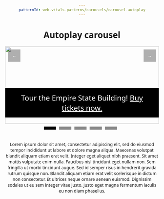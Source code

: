 ```yaml
---
patternId: web-vitals-patterns/carousels/carousel-autoplay
---
```


<!DOCTYPE html>
<html lang="en">
<head>
    <meta charset="utf-8">
    <meta name="viewport" content="width=device-width, initial-scale=1">
    <title>Autoplay Carousel Demo</title>
    <style>
        body {
            padding: 1em;
            font-family: system-ui;
            text-align: center;
        }
        #carousel {
            max-width: 1200px;
            display: flex;
            flex-direction: column;
            margin: 0 auto;
            position: relative;
        }  
        .slide-indicators {
            display: flex;
            justify-content: center;
        }
        .slide-indicator {
            height: 44px;
            width: 50px;
            display: flex;
            justify-items: center;
            cursor: pointer;
        }
        .slide-indicator:after {
            content: "";
            background-color: #878787;
            height: 10px;
            margin-top: 10px;
            width: 40px;
        }
        .slide-indicator.active:after,
        .slide-indicator:hover:after {
            background-color: #000000;
        }
        .slide-banner {
            background-color: #000000;
            color: #ffffff;
            position: absolute;
            left: 0;
            bottom: 20px;
            padding: 15px;
            font-size: 2.5vw;
        }
        .slide-banner a {
            color: #ffffff;
        }
        #slide-container {
            scroll-snap-type: x mandatory;
            overflow-x: scroll;
            overflow-y: hidden;
            display: flex;
            align-items: center;
            height: 100%;
            gap: 10px;
            -webkit-overflow-scrolling: touch;
            scroll-behavior: smooth;
        }
        .slide {
            scroll-snap-align: center;
            position: relative;
            min-width: 100%;
            aspect-ratio: 2 / 1;
        }
        .slide img {
            height: 100%;
            width: auto;
        }
        .arrow {
            color: #ffffff;
            height: 20px;
            width: 20px;
            background-color: #000000;
            position: absolute;
            padding: 10px;
            opacity: .3;
            cursor: pointer;
        }
        .arrow.back {
            left: 10px;
            top: 10px;
        }
        .arrow.forward {
            right: 10px;
            top: 10px;
        }
        .arrow:hover {
            opacity: 1;
        }
    </style>
</head>
<body>
    <h1>Autoplay carousel</h1>
    <div id="carousel">
        <div id="slide-container">
            <div class="slide" data-slideIndex="0">
                <div class="slide-banner">Tour the Empire State Building! <a href="">Buy tickets now.</a></div>
                <img width="1200" height="600" src="https://web-dev.imgix.net/image/j2RDdG43oidUy6AL6LovThjeX9c2/d5JiF2JjxniJRH6xviYA.jpg">
            </div>
            <div class="slide" data-slideIndex="1">
                <div class="slide-banner">Ride the Shinkansen! <a href="">Buy tickets now.</a></div>
                <img width="1200" height="600" src="https://web-dev.imgix.net/image/j2RDdG43oidUy6AL6LovThjeX9c2/atRogpxlJTXAvhWe654i.jpg">
            </div>
            <div class="slide" data-slideIndex="2">
                <div class="slide-banner">Discover relaxation! <a href="">Buy tickets now.</a></div>
                <img width="1200" height="600" src="https://web-dev.imgix.net/image/j2RDdG43oidUy6AL6LovThjeX9c2/q8svpF1B6dG5wNuiTgyV.jpg">
            </div>
            <div class="slide" data-slideIndex="3">
                <div class="slide-banner">See penguins! <a href="">Buy tickets now.</a></div>
                <img width="1200" height="600" src="https://web-dev.imgix.net/image/j2RDdG43oidUy6AL6LovThjeX9c2/oweFaoCZ4g8bieZdvG5L.jpg">
            </div>
            <div class="slide" data-slideIndex="4">
                <div class="slide-banner">Take a ride on the wheel! <a href="">Buy tickets now.</a></div>
                <img width="1200" height="600" src="https://web-dev.imgix.net/image/j2RDdG43oidUy6AL6LovThjeX9c2/G0aWgHwWJTPZus9YEMyH.jpg">
            </div>
        </div>
        <div id="back-button" class="arrow back">←</div>
        <div id="forward-button" class="arrow forward">→</div>
        <div class="slide-indicators">
            <div class="slide-indicator active"></div>
            <div class="slide-indicator"></div>
            <div class="slide-indicator"></div>
            <div class="slide-indicator"></div>
            <div class="slide-indicator"></div>
        </div>
    </div>
    <p>
        Lorem ipsum dolor sit amet, consectetur adipiscing elit, sed do eiusmod tempor 
        incididunt ut labore et dolore magna aliqua. Maecenas volutpat blandit aliquam etiam 
        erat velit. Integer eget aliquet nibh praesent. Sit amet mattis vulputate enim nulla. 
        Faucibus nisl tincidunt eget nullam non. Sem fringilla ut morbi tincidunt augue. 
        Sed id semper risus in hendrerit gravida rutrum quisque non. Blandit aliquam etiam 
        erat velit scelerisque in dictum non consectetur. Et ultrices neque ornare aenean 
        euismod. Dignissim sodales ut eu sem integer vitae justo. Justo eget magna fermentum 
        iaculis eu non diam phasellus.
    </p>
    <script>
        function autoplayCarousel(){
            const carouselEl = document.getElementById("carousel");
            const slideContainerEl = carouselEl.querySelector("#slide-container");
            const slideEl = carouselEl.querySelector(".slide");
            let slideWidth = slideEl.offsetWidth;
            // Add click handlers
            document.querySelector("#back-button")
                .addEventListener("click", () => navigate("backward"));
            document.querySelector("#forward-button")
                .addEventListener("click", () => navigate("forward"));
            document.querySelectorAll(".slide-indicator")
                .forEach((dot, index) => {
                    dot.addEventListener("click", () => navigate(index));
                    dot.addEventListener("mouseenter", () => clearInterval(autoplay));
                });
            // Add keyboard handlers
            document.addEventListener('keydown', (e) => {
                if (e.code === 'ArrowLeft') {
                    clearInterval(autoplay);
                    navigate("backward");
                } else if (e.code === 'ArrowRight') {
                    clearInterval(autoplay);
                    navigate("forward");
                }
            });
            // Add resize handler
            window.addEventListener('resize', () => {
                slideWidth = slideEl.offsetWidth;
            });
            // Autoplay
            const autoplay = setInterval(() => navigate("forward"), 3000);
            slideContainerEl.addEventListener("mouseenter", () => clearInterval(autoplay));
            // Slide transition
            const getNewScrollPosition = (arg) => {
                const gap = 10;
                const maxScrollLeft = slideContainerEl.scrollWidth - slideWidth;
                if (arg === "forward") {
                    const x = slideContainerEl.scrollLeft + slideWidth + gap;
                    return x <= maxScrollLeft ? x : 0;
                } else if (arg === "backward") {
                    const x = slideContainerEl.scrollLeft - slideWidth - gap;
                    return x >= 0 ? x : maxScrollLeft;
                } else if (typeof arg === "number") {
                    const x = arg * (slideWidth + gap);
                    return x;
                }
            }
            const navigate = (arg) => {
                slideContainerEl.scrollLeft = getNewScrollPosition(arg);
            }
            // Slide indicators
            const slideObserver = new IntersectionObserver((entries, observer) => {
                entries.forEach(entry => {
                    if (entry.isIntersecting) {
                        const slideIndex = entry.target.dataset.slideindex;
                        carouselEl.querySelector('.slide-indicator.active').classList.remove('active');
                        carouselEl.querySelectorAll('.slide-indicator')[slideIndex].classList.add('active');
                    }
                });
            }, { root: slideContainerEl, threshold: .1 });
            document.querySelectorAll('.slide').forEach((slide) => {
                slideObserver.observe(slide);
            });
        }
        autoplayCarousel();
    </script>
</body>
